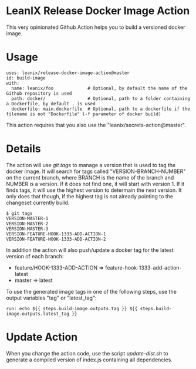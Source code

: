 # LeanIX Release Docker Image Action

This very opinionated Github Action helps you to build a versioned docker image.

# Usage

```
uses: leanix/release-docker-image-action@master
id: build-image
with:
  name: leanix/foo             # Optional, by default the name of the Github repository is used
  path: docker/                # Optional, path to a folder containing a Dockerfile, by default . is used
  dockerfile: main.dockerfile  # Optional, path to a dockerfile if the filename is not "Dockerfile" (-f parameter of docker build)
```

This action requires that you also use the "leanix/secrets-action@master".

# Details

The action will use *git tags* to manage a version that is used to tag the docker image. It will search for tags called "VERSION-BRANCH-NUMBER" on the current branch, where BRANCH is the name of the branch and NUMBER is a version. If it does not find one, it will start with version 1.
If it finds tags, it will use the highest version to determain the next version. It only does that though, if the highest tag is not already pointing to the changeset currently build.

```
$ git tags
VERSION-MASTER-1
VERSION-MASTER-2
VERSION-MASTER-3
VERSION-FEATURE-HOOK-1333-ADD-ACTION-1
VERSION-FEATURE-HOOK-1333-ADD-ACTION-2
```

In addition the action will also push/update a docker tag for the latest version of each branch:
* feature/HOOK-1333-ADD-ACTION => feature-hook-1333-add-action-latest
* master => latest

To use the generated image tags in one of the following steps, use the output variables "tag" or "latest_tag":

```
run: echo ${{ steps.build-image.outputs.tag }} ${{ steps.build-image.outputs.latest_tag }}
```


# Update Action

When you change the action code, use the script *update-dist.sh* to generate a compiled version of index.js containing all dependencies.


